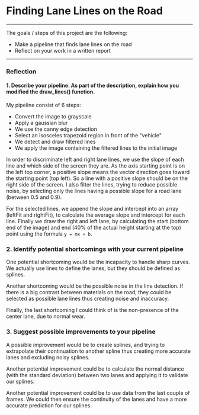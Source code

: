 # **Finding Lane Lines on the Road**

---

The goals / steps of this project are the following:
* Make a pipeline that finds lane lines on the road
* Reflect on your work in a written report


[//]: # (Image References)

[image1]: ./examples/grayscale.jpg "Grayscale"

---

### Reflection

#### 1. Describe your pipeline. As part of the description, explain how you modified the draw_lines() function.

My pipeline consist of 6 steps:
  * Convert the image to grayscale
  * Apply a gaussian blur
  * We use the canny edge detection
  * Select an  isosceles trapezoid region in front of the "vehicle"
  * We detect and draw filtered lines
  * We apply the image containing the filtered lines to the initial image

In order to discriminate left and right lane lines, we use the slope of each line and which side of the screen they are.
As the axis starting point is on the left top corner, a positive slope means the vector direction goes toward the starting point (top left). So a line with a positive slope should be on the right side of the screen.
I also filter the lines, trying to reduce possible noise, by selecting only the lines having a possible slope for a road lane (between 0.5 and 0.9).

For the selected lines, we append the slope and intercept into an array (leftFit and rightFit), to calculate the average slope and intercept for each line.
Finally we draw the right and left lane, by calculating the start (bottom end of the image) and end (40% of the actual height starting at the top) point using the formula `y = mx + b`.

[image1]: ./test_images_output/image_1.png

### 2. Identify potential shortcomings with your current pipeline

One potential shortcoming would be the incapacity to handle sharp curves. We actually use lines to define the lanes, but they should be defined as splines.

Another shortcoming would be the possible noise in the line detection. If there is a big contrast between materials on the road, they could be selected as possible lane lines thus creating noise and inaccuracy.

Finally, the last shortcoming I could think of is the non-presence of the center lane, due to normal wear.


### 3. Suggest possible improvements to your pipeline

A possible improvement would be to create splines, and trying to extrapolate their continuation to another spline thus creating more accurate lanes and excluding noisy splines.

Another potential improvement could be to calculate the normal distance (with the standard deviation) between two lanes and applying it to validate our splines.

Another potential improvement could be to use data from the last couple of frames. We could then ensure the continuity of the lanes and have a more accurate prediction for our splines.
